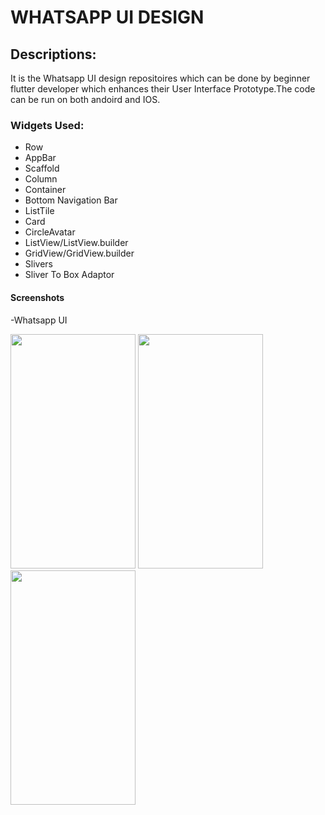 # WHATSAPP UI DESIGN

## Descriptions:
It is the Whatsapp UI design repositoires which can be done by beginner flutter developer which enhances their User Interface Prototype.The code can be run on both andoird and IOS.

### Widgets Used:
- Row
- AppBar
- Scaffold
- Column
- Container
- Bottom Navigation Bar
- ListTile
- Card
- CircleAvatar
- ListView/ListView.builder
- GridView/GridView.builder
- Slivers
- Sliver To Box Adaptor

#### Screenshots

-Whatsapp UI



<div class="wato">
<img src="https://user-images.githubusercontent.com/82046769/229444778-0123b00f-045d-402d-a0b7-e52e8a8656d6.jpg" width="200" height="375">
<img src="https://user-images.githubusercontent.com/82046769/229445276-0ede3efc-6992-4bfb-8eac-8a378f9472c4.jpg" width="200" height="375">
<img src="https://user-images.githubusercontent.com/82046769/229445371-7671c4f3-6403-405a-8f91-327bac86282e.jpg" width="200" height="375">
</div>










